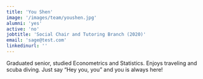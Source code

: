 ```yaml
---
title: 'You Shen'
image: '/images/team/youshen.jpg'
alumni: 'yes'
active: 'no'
jobtitle: 'Social Chair and Tutoring Branch (2020)'
email: 'sage@test.com'
linkedinurl: ''
---
```


Graduated senior, studied Econometrics and Statistics. Enjoys traveling and scuba diving. 
Just say “Hey you, you” and you is always here!
